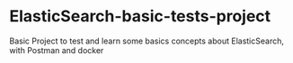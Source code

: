 # ElasticSearch-basic-tests-project
Basic Project to test and learn some basics concepts about ElasticSearch, with Postman and docker
